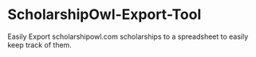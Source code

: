 # ScholarshipOwl-Export-Tool
Easily Export scholarshipowl.com scholarships to a spreadsheet to easily keep track of them.
